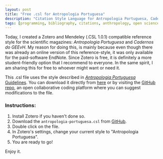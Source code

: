 ```yaml
---
layout: post
title: "Free .csl for Antropologia Portuguesa"
description: "Citation Style Language for Antropologia Portuguesa, Cadernos do GEEvH."
tags: [programming, bibliography, citations, anthropology, open science]
---
```



Today, I created a Zotero and Mendeley (.CSL 1.0.1) compatible reference style for the scientific magazines: *Antropologia Portuguesa* and *Cadernos do GEEvH*. My reason for doing this, is mainly because even though there was already an online version of this reference-style, it was only available for the paid-software EndNote. Since Zotero is free, it is definitely a more student-friendly option that I recommend to everyone. In the same spirit, I am sharing this for free to whoever might want or need it.

This .csl file uses the style described in <a href = "http://impactum-journals.uc.pt/index.php/antropologiaportuguesa/about/submissions#authorGuidelines" taget = "_blank"><i>Antropologia Portuguesa</i> Guidelines</a>. You can download it directly from <a href = "https://github.com/Delvis/antropologia-portuguesa-csl/raw/master/antropologia-portuguesa.csl" target = "_blank">here</a> or by visiting the <a href = "https://github.com/Delvis/antropologia-portuguesa-csl" target = "_blank">GitHub repo</a>, an open collaborative coding platform where you can suggest modifications to the file.

### Instructions:

1. Install Zotero if you haven't done so.
2. Download the `antropologia-portuguesa.csl` from <a href="https://github.com/Delvis/antropologia-portuguesa-csl">GitHub</a>.
3. Double click on the file.
4. In Zotero's settings, change your current style to "Antropologia Portuguesa".
5. You are ready to go!


Enjoy it.